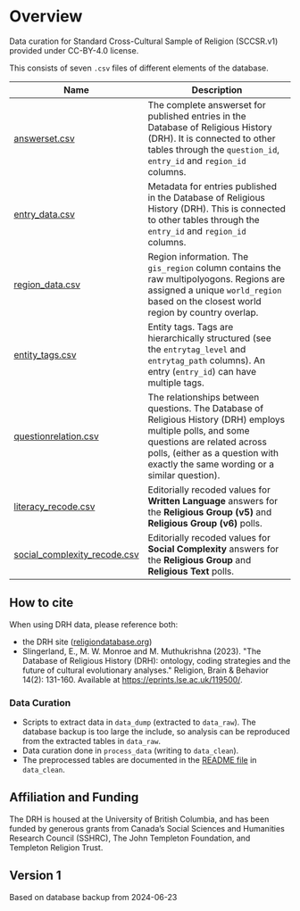 # Overview
Data curation for Standard Cross-Cultural Sample of Religion (SCCSR.v1) provided under CC-BY-4.0 license. 

This consists of seven `.csv` files of different elements of the database.

Name | Description
 --- | --- 
[answerset.csv](./data_clean/answerset.csv) | The complete answerset for published entries in the Database of Religious History (DRH). It is connected to other tables through the `question_id`, `entry_id` and `region_id` columns. 
[entry_data.csv](./data_clean/entry_data.csv) | Metadata for entries published in the Database of Religious History (DRH). This is connected to other tables through the `entry_id` and `region_id` columns.
[region_data.csv](./data_clean/region_data.csv) | Region information. The `gis_region` column contains the raw multipolyogons. Regions are assigned a unique `world_region` based on the closest world region by country overlap.
[entity_tags.csv](./data_clean/entity_tags.csv) | Entity tags. Tags are hierarchically structured (see the `entrytag_level` and `entrytag_path` columns). An entry (`entry_id`) can have multiple tags. 
[questionrelation.csv](./data_clean/questionrelation.csv) | The relationships between questions. The Database of Religious History (DRH) employs multiple polls, and some questions are related across polls, (either as a question with exactly the same wording or a similar question). 
[literacy_recode.csv](./data_clean/questionrelation.csv) | Editorially recoded values for **Written Language** answers for the **Religious Group (v5)** and **Religious Group (v6)** polls. 
[social_complexity_recode.csv](./data_clean/questionrelation.csv) | Editorially recoded values for **Social Complexity** answers for the **Religious Group** and **Religious Text** polls. 

## How to cite
When using DRH data, please reference both: 

* the DRH site ([religiondatabase.org](https://religiondatabase.org))
* Slingerland, E., M. W. Monroe and M. Muthukrishna (2023). "The Database of Religious History (DRH): ontology, coding strategies and the future of cultural evolutionary analyses." Religion, Brain & Behavior 14(2): 131-160. Available at https://eprints.lse.ac.uk/119500/.

### Data Curation
* Scripts to extract data in `data_dump` (extracted to `data_raw`). The database backup is too large the include, so analysis can be reproduced from the extracted tables in `data_raw`. 
* Data curation done in `process_data` (writing to `data_clean`). 
* The preprocessed tables are documented in the [README file](data_clean/README.md) in `data_clean`. 

## Affiliation and Funding
The DRH is housed at the University of British Columbia, and has been funded by generous grants from Canada’s Social Sciences and Humanities Research Council (SSHRC), The John Templeton Foundation, and Templeton Religion Trust.

## Version 1
Based on database backup from 2024-06-23
